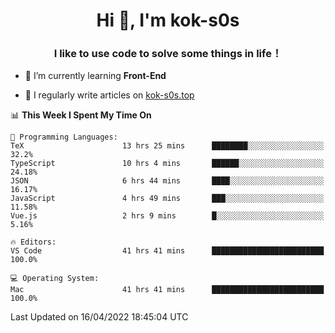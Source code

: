 <h1 align="center">Hi 👋, I'm kok-s0s</h1>
<h3 align="center">I like to use code to solve some things in life！</h3>

- 🌱 I’m currently learning **Front-End**

- 📝 I regularly write articles on [kok-s0s.top](https://kok-s0s.top/)



<!--START_SECTION:waka-->
📊 **This Week I Spent My Time On** 

```text
💬 Programming Languages: 
TeX                      13 hrs 25 mins      ████████░░░░░░░░░░░░░░░░░   32.2% 
TypeScript               10 hrs 4 mins       ██████░░░░░░░░░░░░░░░░░░░   24.18% 
JSON                     6 hrs 44 mins       ████░░░░░░░░░░░░░░░░░░░░░   16.17% 
JavaScript               4 hrs 49 mins       ███░░░░░░░░░░░░░░░░░░░░░░   11.58% 
Vue.js                   2 hrs 9 mins        █░░░░░░░░░░░░░░░░░░░░░░░░   5.16%

🔥 Editors: 
VS Code                  41 hrs 41 mins      █████████████████████████   100.0%

💻 Operating System: 
Mac                      41 hrs 41 mins      █████████████████████████   100.0%

```


 Last Updated on 16/04/2022 18:45:04 UTC
<!--END_SECTION:waka-->
